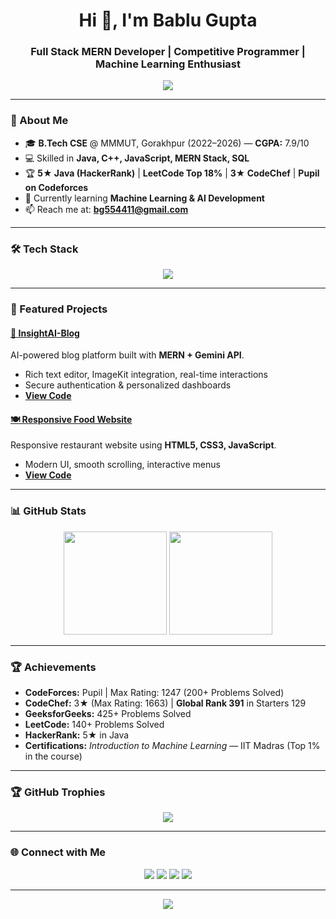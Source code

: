 <h1 align="center">Hi 👋, I'm Bablu Gupta</h1>
<h3 align="center">Full Stack MERN Developer | Competitive Programmer | Machine Learning Enthusiast</h3>

<p align="center">
  <img src="https://readme-typing-svg.herokuapp.com?size=22&duration=3000&color=00F7FF&center=true&vCenter=true&lines=Full+Stack+MERN+Developer;Competitive+Programmer;Machine+Learning+Learner;Always+Exploring+New+Tech" />
</p>

---

### 🚀 About Me
- 🎓 **B.Tech CSE** @ MMMUT, Gorakhpur (2022–2026) — **CGPA:** 7.9/10  
- 💻 Skilled in **Java, C++, JavaScript, MERN Stack, SQL**  
- 🏆 **5★ Java (HackerRank)** | **LeetCode Top 18%** | **3★ CodeChef** | **Pupil on Codeforces**  
- 🌱 Currently learning **Machine Learning & AI Development**  
- 📫 Reach me at: **bg554411@gmail.com**  

---

### 🛠 Tech Stack
<p align="center">
  <img src="https://skillicons.dev/icons?i=java,cpp,js,html,css,react,nodejs,express,mongodb,bootstrap,git,github,python" />
</p>

---

### 📌 Featured Projects
#### [📝 InsightAI-Blog](https://insight-ai-blog.vercel.app/)  
AI-powered blog platform built with **MERN + Gemini API**.  
- Rich text editor, ImageKit integration, real-time interactions  
- Secure authentication & personalized dashboards  
- **[View Code](https://github.com/BabluGupta123/InsightAI-Blog)**  

#### [🍽 Responsive Food Website](https://restraunt123.netlify.app/)  
Responsive restaurant website using **HTML5, CSS3, JavaScript**.  
- Modern UI, smooth scrolling, interactive menus  
- **[View Code](https://github.com/BabluGupta123/Restaurant_Website)**  

---

### 📊 GitHub Stats
<p align="center">
  <img src="https://github-readme-stats.vercel.app/api?username=BabluGupta123&show_icons=true&theme=tokyonight" height="165"/>
  <img src="https://github-readme-streak-stats.herokuapp.com/?user=BabluGupta123&theme=tokyonight" height="165"/>
</p>

---

### 🏆 Achievements
- **CodeForces:** Pupil | Max Rating: 1247 (200+ Problems Solved)  
- **CodeChef:** 3★ (Max Rating: 1663) | **Global Rank 391** in Starters 129  
- **GeeksforGeeks:** 425+ Problems Solved  
- **LeetCode:** 140+ Problems Solved  
- **HackerRank:** 5★ in Java  
- **Certifications:** *Introduction to Machine Learning* — IIT Madras (Top 1% in the course)  

---

### 🏆 GitHub Trophies
<p align="center">
  <img src="https://github-profile-trophy.vercel.app/?username=BabluGupta123&theme=gruvbox&no-frame=false&no-bg=true&margin-w=15&margin-h=15&title=Stars,Followers,Commits,PullRequest,Issues,Repositories" />
</p>

---

### 🌐 Connect with Me
<p align="center">
  <a href="https://linkedin.com/in/bablu-gupta-1aaa2a257"><img src="https://img.shields.io/badge/-LinkedIn-0077B5?logo=Linkedin&logoColor=white"></a>
  <a href="https://github.com/BabluGupta123"><img src="https://img.shields.io/badge/-GitHub-181717?logo=GitHub&logoColor=white"></a>
  <a href="https://leetcode.com/u/bablu_gupta_/"><img src="https://img.shields.io/badge/-LeetCode-black?logo=LeetCode&logoColor=FFA116"></a>
  <a href="mailto:bg554411@gmail.com"><img src="https://img.shields.io/badge/-Email-D14836?logo=Gmail&logoColor=white"></a>
</p>

---

<p align="center">
  <img src="https://github.com/BabluGupta123/BabluGupta123/blob/output/github-contribution-grid-snake.svg" />
</p>
